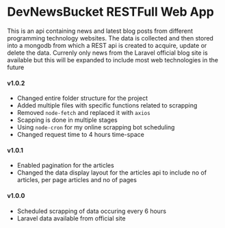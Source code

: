 # DevNewsBucket RESTFull Web App

This is an api containing news and latest blog posts from different programming technology websites. The data is collected and then stored into a mongodb from which a REST api is created to acquire, update or delete the data. Currenly only news from the Laravel official blog site is available but this will be expanded to include most web technologies in the future

#### v1.0.2

- Changed entire folder structure for the project
- Added multiple files with specific functions related to scrapping
- Removed `node-fetch` and replaced it with `axios`
- Scapping is done in multiple stages
- Using `node-cron` for my online scrapping bot scheduling
- Changed request time to 4 hours time-space

#### v1.0.1

- Enabled pagination for the articles
- Changed the data display layout for the articles api to include no of articles, per page articles and no of pages

#### v1.0.0

- Scheduled scrapping of data occuring every 6 hours
- Laravel data available from official site
